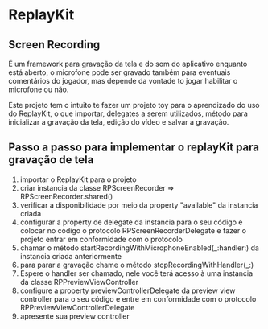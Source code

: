 # ReplayKit  

## **Screen Recording**  
É um framework para gravação da tela e do som do aplicativo enquanto está aberto, o microfone pode ser gravado também para eventuais comentários do jogador, mas depende da vontade to jogar habilitar o microfone ou não.  

Este projeto tem o intuito te fazer um projeto toy para o aprendizado do uso do ReplayKit, o que importar, delegates a serem utilizados, método para inicializar a gravação da tela, edição do vídeo e salvar a gravação.  

## Passo a passo para implementar o replayKit para gravação de tela 
1. importar o ReplayKit para o projeto  
2. criar instancia da classe RPScreenRecorder => RPScreenRecorder.shared()  
3. verificar a disponibilidade por meio da property "available" da instancia criada  
4. configurar a property de delegate da instancia para o seu código e colocar no código o protocolo RPScreenRecorderDelegate e fazer o projeto entrar em conformidade com o protocolo  
5. chamar o método startRecordingWithMicrophoneEnabled(_:handler:) da instancia criada anteriormente  
6. para parar a gravação chame o método stopRecordingWithHandler(_:)  
7. Espere o handler ser chamado, nele você terá acesso à uma instancia da classe RPPreviewViewController  
8. configure a property  previewControllerDelegate da preview view controller para o seu código e entre em conformidade com o protocolo RPPreviewViewControllerDelegate  
9. apresente sua preview controller  
